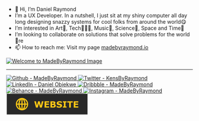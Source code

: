 - 👋 Hi, I’m Daniel Raymond
- I’m a UX Developer. In a nutshell, I just sit at my shiny computer all day long designing snazzy systems for cool folks from around the world😋
- I’m interested in Art🎨, Tech👨🏼‍💻, Music🎷, Science🧪, Space and Time🌌
- I’m looking to collaborate on solutions that solve problems for the world 💞️re
- 📫 How to reach me: Visit my page <a href="https://madebyraymond.io">madebyraymond.io</a>

[![Welcome to MadeByRaymond Image](madebyraymond-intro.gif)](https://madebyraymond.io)

---

<p>
  <a href="https://github.com/madebyraymond">
    <img alt="Github - MadeByRaymond" src="https://img.shields.io/badge/Github-12100E.svg?style=for-the-badge&logo=github&logoColor=FFFFFF" />
  </a>
  <a href="https://twitter.com/KensByRaymond" target="_blank">
    <img alt="Twitter - KensByRaymond" src="https://img.shields.io/badge/Twitter-1DA1F2.svg?style=for-the-badge&logo=twitter&logoColor=FFFFFF" />
  </a>
  <a href="https://www.linkedin.com/in/daniel-obiekwe/" target="_blank">
    <img alt="LinkedIn - Daniel Obiekwe" src="https://img.shields.io/badge/LinkedIn-0077B5.svg?style=for-the-badge&logo=linkedin&logoColor=FFFFFF" />
  </a>
  <a href="https://www.dribbble.com/MadeByRaymond" target="_blank">
    <img alt="Dribbble - MadeByRaymond" src="https://img.shields.io/badge/Dribbble-EA4C89.svg?style=for-the-badge&logo=dribbble&logoColor=FFFFFF" />
  </a>
  <a href="https://behance.com/MadeByRaymond" target="_blank">
    <img alt="Behance - MadeByRaymond" src="https://img.shields.io/badge/Behance-0057FF.svg?style=for-the-badge&logo=behance&logoColor=FFFFFF" />
  </a>
  <a href="https://instagram.com/MadeByRaymond" target="_blank">
    <img alt="Instagram - MadeByRaymond" src="https://img.shields.io/badge/Instagram-405DE6.svg?style=for-the-badge&logo=instagram&logoColor=FFFFFF" />
  </a>
  <a href="https://madebyraymond.io" target="_blank">
    <img alt="Personal Website - MadeByRaymond" src="social_buttons/WEBSITE.svg" />
  </a>
</p>

<!-- - 🌱 I’m currently learning Blockchain -->

<!---
MadeByRaymond/MadeByRaymond is a ✨ special ✨ repository because its `README.md` (this file) appears on your GitHub profile.
You can click the Preview link to take a look at your changes.
--->
